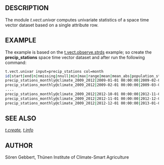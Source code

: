 ## DESCRIPTION

The module *t.vect.univar* computes univariate statistics of a space
time vector dataset based on a single attribute row.

## EXAMPLE

The example is based on the
[t.vect.observe.strds](t.vect.observe.strds.md) example; so create the
**precip_stations** space time vector dataset and after run the
following command:

```bash
t.vect.univar input=precip_stations col=month
id|start|end|n|nmissing|nnull|min|max|range|mean|mean_abs|population_stddev|population_variance|population_coeff_variation|sample_stddev|sample_variance|kurtosis|skewness
precip_stations_monthly@climate_2009_2012|2009-01-01 00:00:00|2009-02-01 00:00:00|132|0|4|-2.31832|7.27494|9.59326|3.44624|3.5316|1.79322|3.21564|0.520341|1.80005|3.24019|0.484515|-0.338519
precip_stations_monthly@climate_2009_2012|2009-02-01 00:00:00|2009-03-01 00:00:00|132|0|4|-0.654152|7.90613|8.56028|5.47853|5.48844|1.73697|3.01708|0.317051|1.74359|3.04011|0.875252|-1.0632
....
precip_stations_monthly@climate_2009_2012|2012-10-01 00:00:00|2012-11-01 00:00:00|132|0|4|9.67596|18.4654|8.78945|14.945|14.945|1.90659|3.6351|0.127574|1.91386|3.66285|-0.0848967|-0.700833
precip_stations_monthly@climate_2009_2012|2012-11-01 00:00:00|2012-12-01 00:00:00|132|0|4|3.56755|10.6211|7.05357|7.72153|7.72153|1.33684|1.78715|0.173132|1.34194|1.8008|0.90434|-0.863935
precip_stations_monthly@climate_2009_2012|2012-12-01 00:00:00|2013-01-01 00:00:00|132|0|4|3.04325|11.6368|8.5935|8.20147|8.20147|1.78122|3.17275|0.217183|1.78801|3.19697|-0.177991|-0.501295
```

## SEE ALSO

*[t.create](t.create.md), [t.info](t.info.md)*

## AUTHOR

Sören Gebbert, Thünen Institute of Climate-Smart Agriculture
